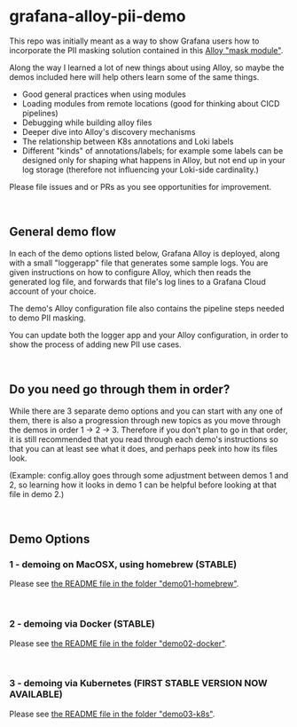 # grafana-alloy-pii-demo
This repo was initially meant as a way to show Grafana users how to incorporate the PII masking solution contained in this [Alloy "mask module"](https://github.com/grafana/alloy-modules/blob/main/modules/kubernetes/annotations/logs/mask.alloy).

Along the way I learned a lot of new things about using Alloy, so maybe the demos included here will help others learn some of the same things.
- Good general practices when using modules
- Loading modules from remote locations (good for thinking about CICD pipelines)
- Debugging while building alloy files
- Deeper dive into Alloy's discovery mechanisms
- The relationship between K8s annotations and Loki labels
- Different "kinds" of annotations/labels; for example some labels can be designed only for shaping what happens in Alloy, but not end up in your log storage (therefore not influencing your Loki-side cardinality.)

Please file issues and or PRs as you see opportunities for improvement.

&nbsp;  
## General demo flow
In each of the demo options listed below, Grafana Alloy is deployed, along with a small "loggerapp" file 
that generates some sample logs. You are given instructions on how to configure Alloy, which then reads the 
generated log file, and forwards that file's log lines to a Grafana Cloud account of your choice.

The demo's Alloy configuration file also contains the pipeline steps needed to demo PII masking. 

You can update both the logger app and your Alloy configuration, in order to show the process of adding new
PII use cases.


&nbsp;  
## Do you need go through them in order?

While there are 3 separate demo options and you can start with any one of them, there is also a progression
through new topics as you move through the demos in order 1 -> 2 -> 3. Therefore if you don't plan
to go in that order, it is still recommended that you read through each demo's instructions so that you can
at least see what it does, and perhaps peek into how its files look. 

(Example: config.alloy goes through some adjustment between demos 1 and 2, so learning how it looks in 
demo 1 can be helpful before looking at that file in demo 2.)

&nbsp;  
## Demo Options

### 1 - demoing on MacOSX, using homebrew (STABLE)
Please see [the README file in the folder "demo01-homebrew"](./demo01-homebrew).

&nbsp;  
### 2 - demoing via Docker (STABLE)
Please see [the README file in the folder "demo02-docker"](./demo02-docker).

&nbsp;  
### 3 - demoing via Kubernetes (FIRST STABLE VERSION NOW AVAILABLE)
Please see [the README file in the folder "demo03-k8s"](./demo03-k8s).
